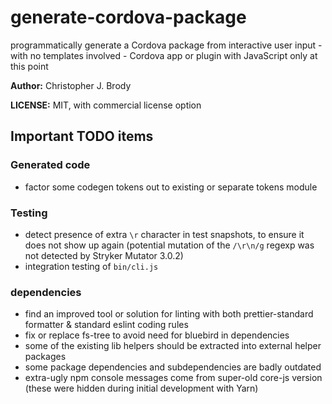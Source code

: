 # generate-cordova-package

programmatically generate a Cordova package from interactive user input - with no templates involved - Cordova app or plugin with JavaScript only at this point

**Author:** Christopher J. Brody

**LICENSE:** MIT, with commercial license option

## Important TODO items

### Generated code

- factor some codegen tokens out to existing or separate tokens module

### Testing

- detect presence of extra `\r` character in test snapshots, to ensure it does not show up again (potential mutation of the `/\r\n/g` regexp was not detected by Stryker Mutator 3.0.2)
- integration testing of `bin/cli.js`

### dependencies

- find an improved tool or solution for linting with both prettier-standard formatter & standard eslint coding rules
- fix or replace fs-tree to avoid need for bluebird in dependencies
- some of the existing lib helpers should be extracted into external helper packages
- some package dependencies and subdependencies are badly outdated
- extra-ugly npm console messages come from super-old core-js version (these were hidden during initial development with Yarn)
